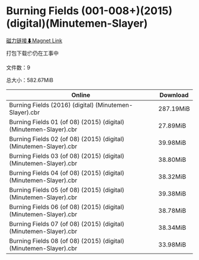 # Burning Fields (001-008+)(2015)(digital)(Minutemen-Slayer)

[磁力链接⬇Magnet Link](magnet:?xt=urn:btih:f61590bcd8a4cf25a71d848766b0d8a0defd9179&dn=Burning%20Fields%20%28001-008%2B%29%282015%29%28digital%29%28Minutemen-Slayer%29)

打包下载📦仍在工事中

文件数：9

总大小：582.67MiB

Online | Download
--- | ---
Burning Fields (2016) (digital) (Minutemen-Slayer).cbr | 287.19MiB
Burning Fields 01 (of 08) (2015) (digital) (Minutemen-Slayer).cbr | 27.89MiB
Burning Fields 02 (of 08) (2015) (digital) (Minutemen-Slayer).cbr | 39.98MiB
Burning Fields 03 (of 08) (2015) (digital) (Minutemen-Slayer).cbr | 38.80MiB
Burning Fields 04 (of 08) (2015) (digital) (Minutemen-Slayer).cbr | 38.32MiB
Burning Fields 05 (of 08) (2015) (digital) (Minutemen-Slayer).cbr | 39.38MiB
Burning Fields 06 (of 08) (2015) (digital) (Minutemen-Slayer).cbr | 38.78MiB
Burning Fields 07 (of 08) (2015) (digital) (Minutemen-Slayer).cbr | 38.34MiB
Burning Fields 08 (of 08) (2015) (digital) (Minutemen-Slayer).cbr | 33.98MiB
